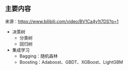 ## 主要内容

来源：https://www.bilibili.com/video/BV1Ca4y1t7DS?p=1

- 决策树
  - 分类树
  - 回归树
- 集成学习
  - Bagging：随机森林
  - Boosting：Adaboost、GBDT、XGBoost、LightGBM

